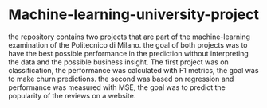 # Machine-learning-university-project

the repository contains two projects that are part of the machine-learning
examination of the Politecnico di Milano. the goal of both projects was to
have the best possible performance in the prediction without interpreting the
data and the possible business insight.
The first project was on classification, the  performance was calculated with
F1 metrics, the goal was to make churn predictions. the second was based on regression
and performance was measured with MSE,
the goal was to predict the popularity of the reviews on a website. 
